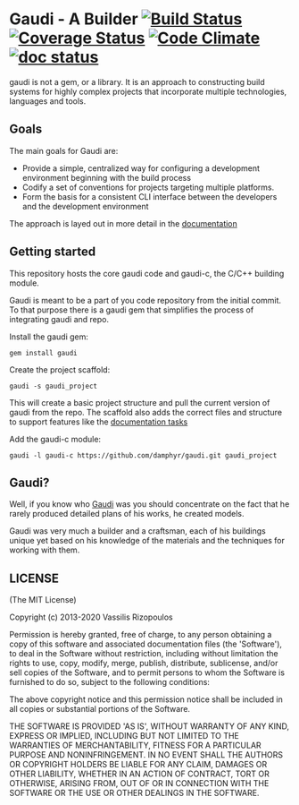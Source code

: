 # Gaudi - A Builder [![Build Status](https://travis-ci.org/damphyr/gaudi.png)](https://travis-ci.org/damphyr/gaudi) [![Coverage Status](https://coveralls.io/repos/damphyr/gaudi/badge.png)](https://coveralls.io/r/damphyr/gaudi) [![Code Climate](https://codeclimate.com/github/damphyr/gaudi.png)](https://codeclimate.com/github/damphyr/gaudi) [![doc status](http://inch-ci.org/github/damphyr/gaudi.svg?branch=master)](http://inch-ci.org/github/damphyr/gaudi)

gaudi is not a gem, or a library. It is an approach to constructing build systems for highly complex projects that incorporate multiple technologies, languages and tools.

## Goals

The main goals for Gaudi are:

* Provide a simple, centralized way for configuring a development environment beginning with the build process
* Codify a set of conventions for projects targeting multiple platforms.
* Form the basis for a consistent CLI interface between the developers and the development environment

The approach is layed out in more detail in the [documentation](doc/BUILDSYSTEMS.md)

## Getting started

This repository hosts the core gaudi code and gaudi-c, the C/C++ building module.

Gaudi is meant to be a part of you code repository from the initial commit. To that purpose there is a gaudi gem that simplifies the process of integrating gaudi and repo.

Install the gaudi gem:

```gem install gaudi```

Create the project scaffold:

```gaudi -s gaudi_project```

This will create a basic project structure and pull the current version of gaudi from the repo. The scaffold also adds the correct files and structure to support features like the [documentation tasks](doc/DOCUMENTATION.md)

Add the gaudi-c module:

```gaudi -l gaudi-c https://github.com/damphyr/gaudi.git gaudi_project```

## Gaudi?

Well, if you know who [Gaudi](http://en.wikipedia.org/wiki/Antoni_Gaud%C3%AD) was you should concentrate on the fact that he rarely produced detailed plans of his works, he created models.

Gaudi was very much a builder and a craftsman, each of his buildings unique yet based on his knowledge of the materials and the techniques for working with them.

## LICENSE

(The MIT License)

Copyright (c) 2013-2020 Vassilis Rizopoulos

Permission is hereby granted, free of charge, to any person obtaining
a copy of this software and associated documentation files (the
'Software'), to deal in the Software without restriction, including
without limitation the rights to use, copy, modify, merge, publish,
distribute, sublicense, and/or sell copies of the Software, and to
permit persons to whom the Software is furnished to do so, subject to
the following conditions:

The above copyright notice and this permission notice shall be
included in all copies or substantial portions of the Software.

THE SOFTWARE IS PROVIDED 'AS IS', WITHOUT WARRANTY OF ANY KIND,
EXPRESS OR IMPLIED, INCLUDING BUT NOT LIMITED TO THE WARRANTIES OF
MERCHANTABILITY, FITNESS FOR A PARTICULAR PURPOSE AND NONINFRINGEMENT.
IN NO EVENT SHALL THE AUTHORS OR COPYRIGHT HOLDERS BE LIABLE FOR ANY
CLAIM, DAMAGES OR OTHER LIABILITY, WHETHER IN AN ACTION OF CONTRACT,
TORT OR OTHERWISE, ARISING FROM, OUT OF OR IN CONNECTION WITH THE
SOFTWARE OR THE USE OR OTHER DEALINGS IN THE SOFTWARE.
